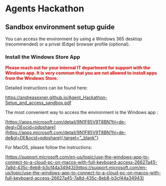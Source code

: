 # Agents Hackathon

## Sandbox environment setup guide

You can access the environment by using a Windows 365 desktop (recommended) or a privat (Edge) browser profile (optional).

### Install the Windows Store App

<span style="color:red">**Please reach out for your internal IT department for support with the Windows app. It is very common that you are not allowed to install apps from the Windows Store.**</span>

Detailed instructions can be found here:

<a href="https://andreasexner.github.io/Agent_Hackathon-Setup_and_access_sandbox.pdf" target="_blank" rel="noopener noreferrer">https://andreasexner.github.io/Agent_Hackathon-Setup_and_access_sandbox.pdf</a>

The most convenient way to access the environment is the Windows app :

[https://apps.microsoft.com/detail/9N1F85V9T8BN?hl=de-degl=DEocid=pdpshare](https://apps.microsoft.com/detail/9N1F85V9T8BN?hl=de-de&gl=DE&ocid=pdpshare){:target="_blank"}

For MacOS, please follow the instructions:  

[https://support.microsoft.com/en-us/topic/use-the-windows-app-to-connect-to-a-cloud-pc-on-macos-with-full-keyboard-access-26627a45-7a8d-435c-8eb8-b3cf44a34943](https://support.microsoft.com/en-us/topic/use-the-windows-app-to-connect-to-a-cloud-pc-on-macos-with-full-keyboard-access-26627a45-7a8d-435c-8eb8-b3cf44a34943)